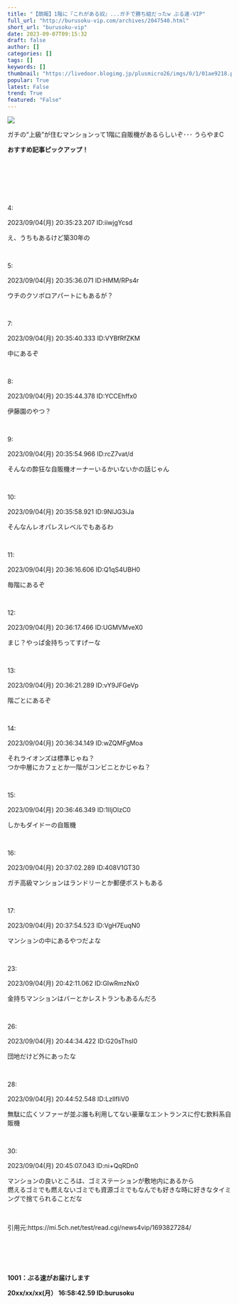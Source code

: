 ```yaml
---
title: "【朗報】1階に『これがある奴』...ガチで勝ち組だったw ぶる速-VIP"
full_url: "http://burusoku-vip.com/archives/2047540.html"
short_url: "burusoku-vip"
date: 2023-09-07T09:15:32
draft: false
author: []
categories: []
tags: []
keywords: []
thumbnail: "https://livedoor.blogimg.jp/plusmicro26/imgs/0/1/01ae9218.png"
popular: True
latest: False
trend: True
featured: "False"
---
```


![](https://livedoor.blogimg.jp/plusmicro26/imgs/0/1/01ae9218.png)

<div><p>ガチの“上級”が住むマンションって1階に自販機があるらしいぞ･･･ うらやまC</p><p><b>おすすめ記事ピックアップ！</b></p> <p class="g-ad1"> </p> <p class="g-ad2"> </p> <p></p><br><br><br> <br><br><p>4: <p> 2023/09/04(月) 20:35:23.207 ID:iiwjgYcsd</p></p><p> え、うちもあるけど築30年の </p><br> <p>5: <p> 2023/09/04(月) 20:35:36.071 ID:HMM/RPs4r</p></p><p> ウチのクソボロアパートにもあるが？ </p><br> <p>7: <p> 2023/09/04(月) 20:35:40.333 ID:VYBfRfZKM</p></p><p> 中にあるぞ </p><br> <p>8: <p> 2023/09/04(月) 20:35:44.378 ID:YCCEhffx0</p></p><p> 伊藤園のやつ？ </p><br> <p>9: <p> 2023/09/04(月) 20:35:54.966 ID:rcZ7vat/d</p></p><p> そんなの酔狂な自販機オーナーいるかいないかの話じゃん </p><br> <p>10: <p> 2023/09/04(月) 20:35:58.921 ID:9NlJG3iJa</p></p><p> そんなんレオパレスレベルでもあるわ </p><br> <p>11: <p> 2023/09/04(月) 20:36:16.606 ID:Q1qS4UBH0</p></p><p> 毎階にあるぞ </p><br> <p>12: <p> 2023/09/04(月) 20:36:17.466 ID:UGMVMveX0</p></p><p> まじ？やっぱ金持ちってすげーな </p><br> <p>13: <p> 2023/09/04(月) 20:36:21.289 ID:vY9JFGeVp</p></p><p> 階ごとにあるぞ </p><br> <p>14: <p> 2023/09/04(月) 20:36:34.149 ID:wZQMFgMoa</p></p><p> それライオンズは標準じゃね？ <br> つか中層にカフェとか一階がコンビニとかじゃね？ </p><br> <p>15: <p> 2023/09/04(月) 20:36:46.349 ID:1lIjOlzC0</p></p><p> しかもダイドーの自販機 </p><br> <p>16: <p> 2023/09/04(月) 20:37:02.289 ID:408V1GT30</p></p><p> ガチ高級マンションはランドリーとか郵便ポストもある </p><br> <p>17: <p> 2023/09/04(月) 20:37:54.523 ID:VgH7EuqN0</p></p><p> マンションの中にあるやつだよな </p><br> <p>23: <p> 2023/09/04(月) 20:42:11.062 ID:GIwRmzNx0</p></p><p> 金持ちマンションはバーとかレストランもあるんだろ </p><br> <p>26: <p> 2023/09/04(月) 20:44:34.422 ID:G20sThsl0</p></p><p> 団地だけど外にあったな </p><br> <p>28: <p> 2023/09/04(月) 20:44:52.548 ID:LzllfIiV0</p></p><p> 無駄に広くソファーが並ぶ誰も利用してない豪華なエントランスに佇む飲料系自販機 </p><br> <p>30: <p> 2023/09/04(月) 20:45:07.043 ID:ni+QqRDn0</p></p><p> マンションの良いところは、ゴミステーションが敷地内にあるから <br> 燃えるゴミでも燃えないゴミでも資源ゴミでもなんでも好きな時に好きなタイミングで捨てられることだな </p><br> <p>引用元:https://mi.5ch.net/test/read.cgi/news4vip/1693827284/</p> <br><br> <p id="csw_block"></p> <p id="divSP1"> </p> <br><p><b>1001：ぶる速がお届けします <p> 20xx/xx/xx(月） 16:58:42.59 ID:burusoku</p></b></p> <p class="g-ad1"> </p> <p class="g-ad2"> </p> <p id="divSP"> </p> </div>